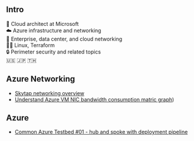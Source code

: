 ## Intro

💼 Cloud architect at Microsoft  
☁️ Azure infrastructure and networking  
🛜 Enterprise, data center, and cloud networking  
🧑‍💻 Linux, Terraform  
🔒 Perimeter security and related topics  
🇺🇸 🇯🇵 🇹🇭  

## Azure Networking

- [Skytap networking overview](https://github.com/poomnupong/azure-networking/blob/main/001-skytap-networking-overview/readme.md)
- [Understand Azure VM NIC bandwidth consumption matric graph](https://github.com/poomnupong/azure-networking/blob/main/003-understand-azvm-bw-graph))

## Azure

- [Common Azure Testbed #01 - hub and spoke with deployment pipeline](https://github.com/poomnupong/azure-cat01)
